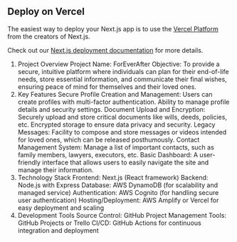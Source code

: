 ## Deploy on Vercel

The easiest way to deploy your Next.js app is to use the [Vercel Platform](https://vercel.com/new?utm_medium=default-template&filter=next.js&utm_source=create-next-app&utm_campaign=create-next-app-readme) from the creators of Next.js.

Check out our [Next.js deployment documentation](https://nextjs.org/docs/deployment) for more details.

1. Project Overview
   Project Name: ForEverAfter
   Objective: To provide a secure, intuitive platform where individuals can plan for their end-of-life needs, store essential information, and communicate their final wishes, ensuring peace of mind for themselves and their loved ones.
2. Key Features
   Secure Profile Creation and Management:
   Users can create profiles with multi-factor authentication.
   Ability to manage profile details and security settings.
   Document Upload and Encryption:
   Securely upload and store critical documents like wills, deeds, policies, etc.
   Encrypted storage to ensure data privacy and security.
   Legacy Messages:
   Facility to compose and store messages or videos intended for loved ones, which can be released posthumously.
   Contact Management System:
   Manage a list of important contacts, such as family members, lawyers, executors, etc.
   Basic Dashboard:
   A user-friendly interface that allows users to easily navigate the site and manage their information.
3. Technology Stack
   Frontend: Next.js (React framework)
   Backend: Node.js with Express
   Database: AWS DynamoDB (for scalability and managed service)
   Authentication: AWS Cognito (for handling secure user authentication)
   Hosting/Deployment: AWS Amplify or Vercel for easy deployment and scaling
4. Development Tools
   Source Control: GitHub
   Project Management Tools: GitHub Projects or Trello
   CI/CD: GitHub Actions for continuous integration and deployment
